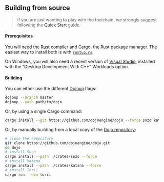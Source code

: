 ## Building from source

> If you are just wanting to play with the toolchain, we strongly suggest following the [Quick Start](./quick-start.md) guide.

#### Prerequisites

You will need the [Rust](https://rust-lang.org) compiler and Cargo, the Rust package manager.
The easiest way to install both is with [`rustup.rs`](https://rustup.rs/).

On Windows, you will also need a recent version of [Visual Studio](https://visualstudio.microsoft.com/downloads/),
installed with the "Desktop Development With C++" Workloads option.

#### Building

You can either use the different [Dojoup](/toolchain/dojoup.md) flags:

```sh
dojoup --branch master
dojoup --path path/to/dojo
```

Or, by using a single Cargo command:

```sh
cargo install --git https://github.com/dojoengine/dojo --force sozo katana torii
```

Or, by manually building from a local copy of the [Dojo repository](https://github.com/dojoengine/dojo):

```sh
# clone the repository
git clone https://github.com/dojoengine/dojo.git
cd dojo
# install Sozo
cargo install --path ./crates/sozo --force
# install Katana
cargo install --path ./crates/katana --force
# install Torii
cargo run -—bin torii
```
